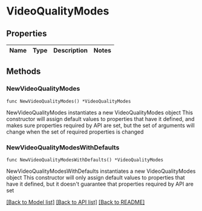 # VideoQualityModes

## Properties

Name | Type | Description | Notes
------------ | ------------- | ------------- | -------------

## Methods

### NewVideoQualityModes

`func NewVideoQualityModes() *VideoQualityModes`

NewVideoQualityModes instantiates a new VideoQualityModes object
This constructor will assign default values to properties that have it defined,
and makes sure properties required by API are set, but the set of arguments
will change when the set of required properties is changed

### NewVideoQualityModesWithDefaults

`func NewVideoQualityModesWithDefaults() *VideoQualityModes`

NewVideoQualityModesWithDefaults instantiates a new VideoQualityModes object
This constructor will only assign default values to properties that have it defined,
but it doesn't guarantee that properties required by API are set


[[Back to Model list]](../README.md#documentation-for-models) [[Back to API list]](../README.md#documentation-for-api-endpoints) [[Back to README]](../README.md)


